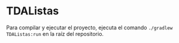 # TDAListas
Para compilar y ejecutar el proyecto, ejecuta el comando `./gradlew TDAListas:run` en la raíz del repositorio.
